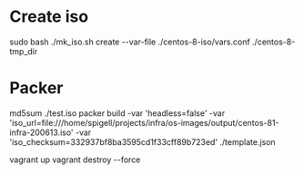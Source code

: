 # Create iso
sudo bash ./mk_iso.sh create --var-file ./centos-8-iso/vars.conf ./centos-8-tmp_dir

# Packer
md5sum ./test.iso
packer build -var 'headless=false' -var 'iso_url=file:///home/spigell/projects/infra/os-images/output/centos-81-infra-200613.iso' -var 'iso_checksum=332937bf8ba3595cd1f33cff89b723ed' ./template.json


vagrant up
vagrant destroy --force
